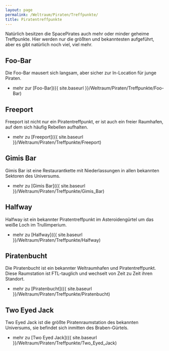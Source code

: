 ```yaml
---
layout: page
permalink: /Weltraum/Piraten/Treffpunkte/
title: Piratentreffpunkte
---
```


Natürlich besitzen die SpacePirates auch mehr oder minder geheime Treffpunkte. Hier werden nur die größten und bekanntesten aufgeführt, aber es gibt natürlich noch viel, viel mehr.

## Foo-Bar

Die Foo-Bar mausert sich langsam, aber sicher zur In-Location für junge Piraten.

- mehr zur [Foo-Bar]({{ site.baseurl }}/Weltraum/Piraten/Treffpunkte/Foo-Bar)

## Freeport

Freeport ist nicht nur ein Piratentreffpunkt, er ist auch ein freier Raumhafen, auf dem sich häufig Rebellen aufhalten.

- mehr zu [Freeport]({{ site.baseurl }}/Weltraum/Piraten/Treffpunkte/Freeport)

## Gimis Bar

Gimis Bar ist eine Restaurantkette mit Niederlassungen in allen bekannten Sektoren des Universums.

- mehr zu [Gimis Bar]({{ site.baseurl }}/Weltraum/Piraten/Treffpunkte/Gimis_Bar)

## Halfway

Halfway ist ein bekannter Piratentreffpunkt im Asteroidengürtel um das weiße Loch im Trullimperium.

- mehr zu [Halfway]({{ site.baseurl }}/Weltraum/Piraten/Treffpunkte/Halfway)

## Piratenbucht

Die Piratenbucht ist ein bekannter Weltraumhafen und Piratentreffpunkt. Diese Raumstation ist FTL-tauglich und wechselt von Zeit zu Zeit ihren Standort.

- mehr zu [Piratenbucht]({{ site.baseurl }}/Weltraum/Piraten/Treffpunkte/Piratenbucht)

## Two Eyed Jack

Two Eyed Jack ist die größte Piratenraumstation des bekannten Universums, sie befindet sich inmitten des Braben-Gürtels.

- mehr zu [Two Eyed Jack]({{ site.baseurl }}/Weltraum/Piraten/Treffpunkte/Two_Eyed_Jack)
